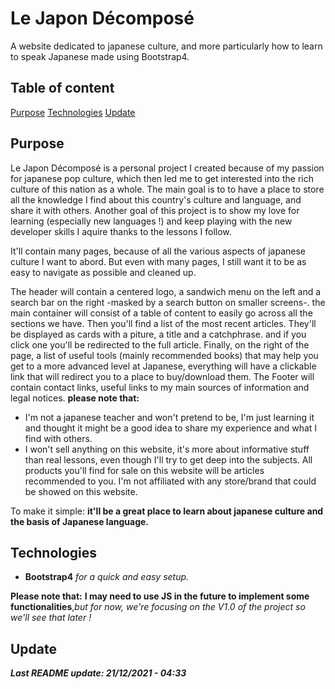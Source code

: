 # Le Japon Décomposé

A website dedicated to japanese culture, and more particularly how to learn to speak Japanese made using Bootstrap4.

## Table of content

[Purpose](#purpose)
[Technologies](#technologies)
[Update](#update)

## Purpose

Le Japon Décomposé is a personal project I created because of my passion for japanese pop culture, which then led me to get interested into the rich culture of this nation as a whole.
The main goal is to to have a place to store all the knowledge I find about this country's culture and language, and share it with others.
Another goal of this project is to show my love for learning (especially new languages !) and keep playing with the new developer skills I aquire thanks to the lessons I follow.

It'll contain many pages, because of all the various aspects of japanese culture I want to abord.
But even with many pages, I still want it to be as easy to navigate as possible and cleaned up.

The header will contain a centered logo, a sandwich menu on the left and a search bar on the right -masked by a search button on smaller screens-.
the main container will consist of a table of content to easily go across all the sections we have. Then you'll find a list of the most recent articles. They'll be displayed as cards with a piture, a title and a catchphrase. and if you click one you'll be redirected to the full article.
Finally, on the right of the page, a list of useful tools (mainly recommended books) that may help you get to a more advanced level at Japanese, everything will have a clickable link that will redirect you to a place to buy/download them.
The Footer will contain contact links, useful links to my main sources of information and legal notices.
**please note that:**

- I'm not a japanese teacher and won't pretend to be, I'm just learning it and thought it might be a good idea to share my experience and what I find with others.
- I won't sell anything on this website, it's more about informative stuff than real lessons, even though I'll try to get deep into the subjects. All products you'll find for sale on this website will be articles recommended to you. I'm not affiliated with any store/brand that could be showed on this website.

To make it simple: **it'll be a great place to learn about japanese culture and the basis of Japanese language.**

## Technologies

- **Bootstrap4** _for a quick and easy setup._

**Please note that:**
**I may need to use JS in the future to implement some functionalities**,_but for now, we're focusing on the V1.0 of the project so we'll see that later !_

## Update

**_Last README update: 21/12/2021 - 04:33_**
